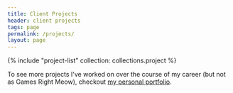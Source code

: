 ```yaml
---
title: Client Projects
header: client projects
tags: page
permalink: /projects/
layout: page
---
```


{% include "project-list" collection: collections.project %}

To see more projects I've worked on over the course of my career (but not as Games Right Meow), checkout [my personal portfolio](https://alexlarioza.com/tags/game/).